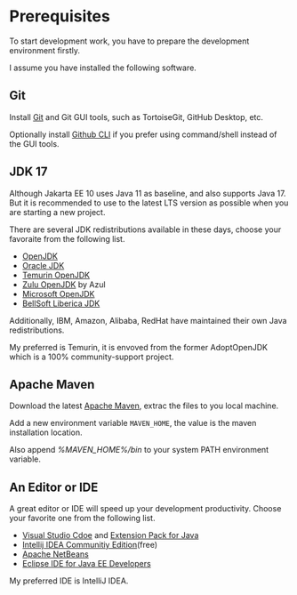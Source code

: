 # Prerequisites

To start development work, you have to prepare the development environment firstly. 

I assume you have installed the following software.

## Git

Install [Git](https://git-scm.com/) and Git GUI tools, such as TortoiseGit, GitHub Desktop, etc.

Optionally install [Github CLI](https://cli.github.com/) if you prefer using command/shell instead of the GUI tools.

## JDK 17

Although Jakarta EE 10 uses Java 11 as baseline, and also supports Java 17. But it is recommended to use to the latest LTS version as possible when you are starting a new project.

There are several JDK redistributions available in these days, choose your favoraite from the following list. 

* [OpenJDK]( https://openjdk.java.net)
* [Oracle JDK]( https://java.oracle.com)
* [Temurin OpenJDK]( https://adoptium.net/)
* [Zulu OpenJDK](https://www.azul.com/downloads/zulu-community/) by Azul
* [Microsoft OpenJDK](https://www.microsoft.com/openjdk)
* [BellSoft Liberica JDK](https://bell-sw.com/pages/downloads)

Additionally, IBM, Amazon, Alibaba, RedHat have maintained their own Java redistributions. 

My preferred is Temurin, it is envoved from the former AdoptOpenJDK which is a 100% community-support project.

## Apache Maven 

Download the latest [Apache Maven](https://maven.apache.org), extrac the files to you local machine.

Add a new environment variable `MAVEN_HOME`, the value is the maven installation location.

Also append *%MAVEN_HOME%/bin* to your system PATH environment variable.

## An Editor or IDE 

A great editor or IDE will speed up your development productivity. Choose your favorite one from the following list.

* [Visual Studio Cdoe](https://code.visualstudio.com) and [Extension Pack for Java](https://marketplace.visualstudio.com/items?itemName=vscjava.vscode-java-pack)
* [Intellij IDEA Communitiy Edition](https://www.jetbrains.com/idea/download/)(free)
* [Apache NetBeans](http://netbeans.apache.org)
* [Eclipse IDE for Java EE Developers](https://www.eclipse.org/downloads/packages/release/kepler/sr2/eclipse-ide-java-ee-developers)

My preferred IDE is IntelliJ IDEA.
